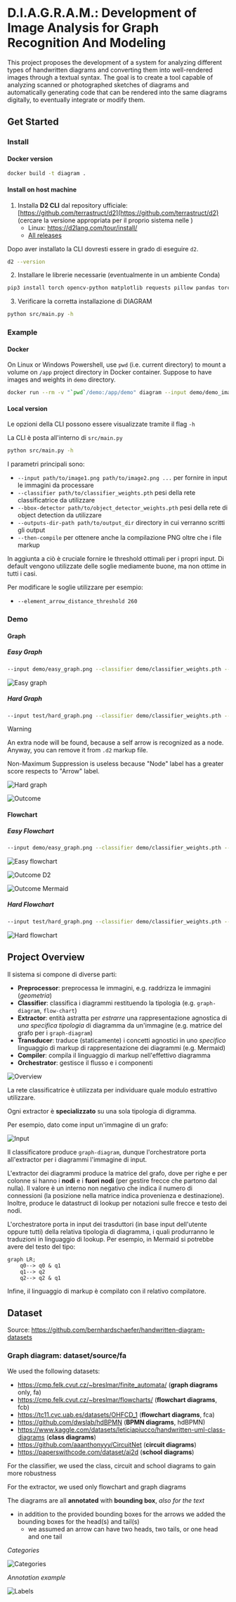 # D.I.A.G.R.A.M.: Development of Image Analysis for Graph Recognition And Modeling

This project proposes the development of a system for analyzing different types of handwritten diagrams and converting them into well-rendered images through a textual syntax.
The goal is to create a tool capable of analyzing scanned or photographed sketches of diagrams and automatically generating code that can be rendered into the same diagrams digitally, 
to eventually integrate or modify them.


## Get Started

### Install

#### Docker version

```bash
docker build -t diagram .
```


#### Install on host machine

1. Installa **D2 CLI** dal repository ufficiale: [https://github.com/terrastruct/d2](https://github.com/terrastruct/d2) (cercare la versione appropriata per il proprio sistema nelle )
    - Linux: https://d2lang.com/tour/install/
    - [All releases](https://github.com/terrastruct/d2/releases)


Dopo aver installato la CLI dovresti essere in grado di eseguire `d2`.

```bash
d2 --version
```

2. Installare le librerie necessarie (eventualmente in un ambiente Conda)

```bash
pip3 install torch opencv-python matplotlib requests pillow pandas torchvision numpy shapely transformers sentencepiece protobuf torchmetrics scikit-learn
```

3. Verificare la corretta installazione di DIAGRAM

```bash
python src/main.py -h
```

### Example

#### Docker

On Linux or Windows Powershell, use `pwd` (i.e. current directory) to mount a volume on `/app` project directory in Docker container.
Suppose to have images and weights in `demo` directory. 

```bash
docker run --rm -v "`pwd`/demo:/app/demo" diagram --input demo/demo_image1.png --classifier demo/classifier_weights.pth --bbox-detector demo/object_detector_weights.pth --outputs-dir-path demo/outcome --then-compile --element_arrow_distance_threshold 260
```


#### Local version

Le opzioni della CLI possono essere visualizzate tramite il flag `-h`

La CLI è posta all'interno di `src/main.py`

```bash
python src/main.py -h
```

I parametri principali sono:

- `--input path/to/image1.png path/to/image2.png ...` per fornire in input le immagini da processare
- `--classifier path/to/classifier_weights.pth` pesi della rete classificatrice da utilizzare
- `--bbox-detector path/to/object_detector_weights.pth` pesi della rete di object detection da utilizzare
- `--outputs-dir-path path/to/output_dir` directory in cui verranno scritti gli output
- `--then-compile` per ottenere anche la compilazione PNG oltre che i file markup

In aggiunta a ciò è cruciale fornire le threshold ottimali per i propri input. 
Di default vengono utilizzate delle soglie mediamente buone, ma non ottime in tutti i casi.

Per modificare le soglie utilizzare per esempio:

- `--element_arrow_distance_threshold 260`


### Demo

#### Graph

##### Easy Graph

```bash
--input demo/easy_graph.png --classifier demo/classifier_weights.pth --bbox-detector demo/object_detector_weights.pth --outputs-dir-path demo/outcome --then-compile --element_arrow_distance_threshold 150
```

![Easy graph](assets/images/easy_graph.png)


##### Hard Graph

```bash
--input test/hard_graph.png --classifier demo/classifier_weights.pth --bbox-detector demo/object_detector_weights.pth --outputs-dir-path demo/outcome --then-compile --element_arrow_distance_threshold 250
```

> [!WARNING]
> An extra node will be found, because a self arrow is recognized as a node. Anyway, you can remove it from `.d2` markup file.
> 
> Non-Maximum Suppression is useless because "Node" label has a greater score respects to "Arrow" label.

![Hard graph](assets/images/hard_graph.png)

![Outcome](assets/images/hard_graph_outcome.svg)


#### Flowchart

##### Easy Flowchart

```bash
--input demo/easy_graph.png --classifier demo/classifier_weights.pth --bbox-detector demo/object_detector_weights.pth --outputs-dir-path demo/outcome --then-compile --element_arrow_distance_threshold 150
```

![Easy flowchart](assets/images/easy_flowchart.png)

![Outcome D2](assets/images/easy_flow_outcome_d2.svg)

![Outcome Mermaid](assets/images/easy_flow_outcome_mermaid.png)

##### Hard Flowchart

```bash
--input test/hard_graph.png --classifier demo/classifier_weights.pth --bbox-detector demo/object_detector_weights.pth --outputs-dir-path demo/outcome --then-compile --element_arrow_distance_threshold 250
```

![Hard flowchart](assets/images/hard_flowchart.png)




## Project Overview

Il sistema si compone di diverse parti:

- **Preprocessor**: preprocessa le immagini, e.g. raddrizza le immagini (*geometria*)
- **Classifier**: classifica i diagrammi restituendo la tipologia (e.g. `graph-diagram`, `flow-chart`)
- **Extractor**: entità astratta per *estrarre* una rappresentazione agnostica di *una specifica tipologia* di diagramma da un'immagine (e.g. matrice del grafo per i `graph-diagram`)
- **Transducer**: traduce (staticamente) i concetti agnostici in uno *specifico* linguaggio di markup di rappresentazione dei diagrammi (e.g. Mermaid)
- **Compiler**: compila il linguaggio di markup nell'effettivo diagramma
- **Orchestrator**: gestisce il flusso e i componenti

![Overview](assets/images/overview.png)

La rete classificatrice è utilizzata per individuare quale modulo estrattivo utilizzare.

Ogni extractor è **specializzato** su una sola tipologia di digramma.

Per esempio, dato come input un'immagine di un grafo:

![Input](assets/images/writer018_fa_001.png)

Il classificatore produce `graph-diagram`, dunque l'orchestratore porta all'extractor per i diagrammi l'immagine di input.

L'extractor dei diagrammi produce la matrice del grafo, dove per righe e per colonne si hanno i **nodi** e i **fuori nodi** (per gestire frecce che partono dal nulla). Il valore è un interno non negativo che indica il numero di connessioni (la posizione nella matrice indica provenienza e destinazione). Inoltre, produce le datastruct di lookup per notazioni sulle frecce e testo dei nodi.

L'orchestratore porta in input dei trasduttori (in base input dell'utente oppure tutti) della relativa tipologia di diagramma, i quali produrranno le traduzioni in linguaggio di lookup.
Per esempio, in Mermaid si potrebbe avere del testo del tipo:

```
graph LR;
    q0--> q0 & q1
    q1--> q2
    q2--> q2 & q1
```

Infine, il linguaggio di markup è compilato con il relativo compilatore.



## Dataset

Source: https://github.com/bernhardschaefer/handwritten-diagram-datasets


### Graph diagram: dataset/source/fa

We used the following datasets:
- https://cmp.felk.cvut.cz/~breslmar/finite_automata/ (**graph diagrams** only, fa)
- https://cmp.felk.cvut.cz/~breslmar/flowcharts/ (**flowchart diagrams**, fcb)
- https://tc11.cvc.uab.es/datasets/OHFCD_1 (**flowchart diagrams**, fca)
- https://github.com/dwslab/hdBPMN (**BPMN diagrams**, hdBPMN)
- https://www.kaggle.com/datasets/leticiapiucco/handwritten-uml-class-diagrams (**class diagrams**)
- https://github.com/aaanthonyyy/CircuitNet (**circuit diagrams**)
- https://paperswithcode.com/dataset/ai2d (**school diagrams**)

For the classifier, we used the class, circuit and school diagrams to gain more robustness

For the extractor, we used only flowchart and graph diagrams

The diagrams are all **annotated** with **bounding box**, *also for the text*
- in addition to the provided bounding boxes for the arrows we added the bounding boxes for the head(s) and tail(s)
  - we assumed an arrow can have two heads, two tails, or one head and one tail

*Categories*

![Categories](assets/images/categories-fa.png)

*Annotation example*

![Labels](assets/images/annotation-fa.png)

